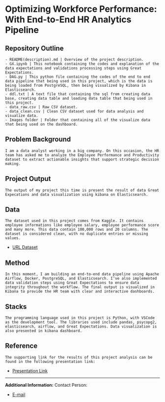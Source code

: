 # Optimizing Workforce Performance: With End-to-End HR Analytics Pipeline

## Repository Outline
```
- README(description).md | Overview of the project description.
- GX.ipynb | This notebook containing the codes and explanation of the data expectations and validations processing steps using Great Expectations.
- DAG.py | This python file containing the codes of the end to end data pipeline that being used in this project, which is the data is being loaded from PostgreSQL, then being visualized by Kibana in Elasticsearch.
- ddl.txt | A text file that containing the sql from creating data base, creating data table and loading data table that being used in this project.
- data_raw.csv | Raw CSV dataset.
- data_clean.csv | Clean CSV dataset used for data analysis and visualize data.
- Images folder | Folder that containing all of the visualize data that being used on the dashboard.
```

## Problem Background
`I am a data analyst working in a big company. On this occasion, the HR team has asked me to analyze the Employee Performance and Productivity dataset to extract actionable insights that support strategic decision making.`

## Project Output
`The output of my project this time is present the result of data Great Expecations and data visualization using kibana on Elasticsearch.`

## Data
`The dataset used in this project comes from Kaggle. It contains employee informations like employee salary, employee performance score and many more. This data contain 100,000 rows and 20 columns. The dataset is considered clean, with no duplicate entries or missing values.`
- [URL Dataset](https://www.kaggle.com/datasets/mexwell/employee-performance-and-productivity-data)

## Method
`In this moment, I am building an end-to-end data pipeline using Apache Airflow, Docker, PostgreSQL, and Elasticsearch. I’ve also implemented data validation steps using Great Expectations to ensure data integrity throughout the workflow. The final output is visualized in Kibana to provide the HR team with clear and interactive dashboards.`

## Stacks
`The programming language used in this project is Python, with VSCode as the development tool. The libraries used include pandas, psycopg2, elasticsearch, airflow, and Great Expectations. Data visualization is also presented in kibana dashboard.`

## Reference
`The supporting link for the results of this project analysis can be found in the following presentation link:`
- [Presentation Link](https://www.canva.com/design/DAGse7cQJgc/r2NPH6bN9tA5sfi5i0x6rQ/edit?utm_content=DAGse7cQJgc&utm_campaign=designshare&utm_medium=link2&utm_source=sharebutton)

---

**Additional Information:**
Contact Person:
- [E-mail](yonathan.anggraiwan.work@gmail.com)
